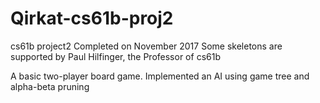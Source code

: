 # Qirkat-cs61b-proj2
cs61b project2
Completed on November 2017
Some skeletons are supported by Paul Hilfinger, the Professor of cs61b

A basic two-player board game.
Implemented an AI using game tree and alpha-beta pruning
